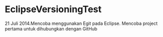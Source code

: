 EclipseVersioningTest
=====================

21 Juli 2014.Mencoba menggunakan Egit pada Eclipse. Mencoba project pertama untuk dihubungkan dengan GitHub
